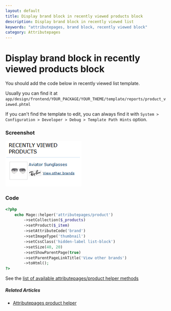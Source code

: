 ```yaml
---
layout: default
title: Display brand block in recently viewed products block
description: Display brand block in recently viewed list
keywords: "attributepages, brand block, recently viewed block"
category: Attributepages
---
```


# Display brand block in recently viewed products block

You should add the code below in recently viewed list template.

Usually you can find it at
`app/design/frontend/YOUR_PACKAGE/YOUR_THEME/template/reports/product_viewed.phtml`

If you can't find the template to edit, you can always find it with
`System > Configuration > Developer > Debug > Template Path Hints` option.

### Screenshot

![Brand block in recently viewed products block](/images/attributepages/use-cases/brand_block_in_recently_viewed_block.png)

### Code

```php
<?php
    echo Mage::helper('attributepages/product')
        ->setCollection($_products)
        ->setProduct($_item)
        ->setAttributeCode('brand')
        ->setImageType('thumbnail')
        ->setCssClass('hidden-label list-block')
        ->setSize(40, 20)
        ->setShowParentPage(true)
        ->setParentPageLinkTitle('View other brands')
        ->toHtml();
?>
```

See the [list of available attributepages/product helper methods][product_helper_methods]

##### Related Articles
- [Attributepages product helper][product_helper]

[product_helper]: /extensions/attributepages/widgets-and-blocks/product-option-helper/ "'attributepages/product' helper"
[product_helper_methods]: /extensions/attributepages/widgets-and-blocks/product-option-helper/#helper-methods "List of available 'attributepages/product' helper methods"

